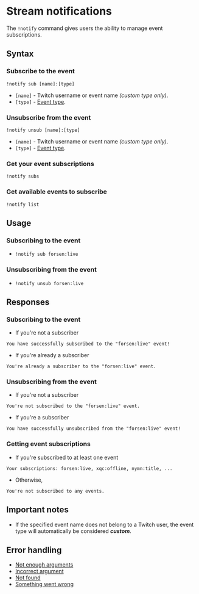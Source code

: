 # Stream notifications

The `!notify` command gives users the ability to manage event subscriptions.

## Syntax

### Subscribe to the event
`!notify sub [name]:[type]`

+ `[name]` - Twitch username or event name *(custom type only)*.
+ `[type]` - [Event type](/wiki/stream/events#event-types).

### Unsubscribe from the event
`!notify unsub [name]:[type]`

+ `[name]` - Twitch username or event name *(custom type only)*.
+ `[type]` - [Event type](/wiki/stream/events#event-types).

### Get your event subscriptions
`!notify subs`

### Get available events to subscribe
`!notify list`

## Usage

### Subscribing to the event

+ `!notify sub forsen:live`

### Unsubscribing from the event

+ `!notify unsub forsen:live`

## Responses

### Subscribing to the event

+ If you're not a subscriber

`You have successfully subscribed to the "forsen:live" event!`

+ If you're already a subscriber

`You're already a subscriber to the "forsen:live" event.`

### Unsubscribing from the event

+ If you're not a subscriber

`You're not subscribed to the "forsen:live" event.`

+ If you're a subscriber

`You have successfully unsubscribed from the "forsen:live" event!`

### Getting event subscriptions

+ If you're subscribed to at least one event

`Your subscriptions: forsen:live, xqc:offline, nymn:title, ...`

+ Otherwise,

`You're not subscribed to any events.`

## Important notes

+ If the specified event name does not belong to a Twitch user, 
the event type will automatically be considered ***custom***.

## Error handling

+ [Not enough arguments](/wiki/errors#0)
+ [Incorrect argument](/wiki/errors#2)
+ [Not found](/wiki/errors#12)
+ [Something went wrong](/wiki/errors#127)
